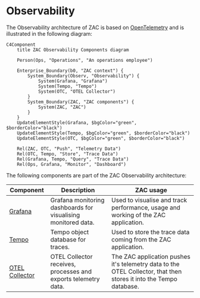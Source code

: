 # Observability

The Observability architecture of ZAC is based on [OpenTelemetry](https://opentelemetry.io/) and is illustrated in the following diagram:

```mermaid
C4Component
    title ZAC Observability Components diagram

    Person(Ops, "Operations", "An operations employee")

    Enterprise_Boundary(b0, "ZAC context") {
        System_Boundary(Observ, "Observability") {
            System(Grafana, "Grafana")
            System(Tempo, "Tempo")
            System(OTC, "OTEL Collector")
        }
        System_Boundary(ZAC, "ZAC components") {
            System(ZAC, "ZAC")
        }
    }
    UpdateElementStyle(Grafana, $bgColor="green", $borderColor="black")
    UpdateElementStyle(Tempo, $bgColor="green", $borderColor="black")
    UpdateElementStyle(OTC, $bgColor="green", $borderColor="black")

    Rel(ZAC, OTC, "Push", "Telemetry Data")
    Rel(OTC, Tempo, "Store", "Trace Data")
    Rel(Grafana, Tempo, "Query", "Trace Data")
    Rel(Ops, Grafana, "Monitor", "Dashboard")

```

The following components are part of the ZAC Observability architecture:

| Component                                                   | Description                                                     | ZAC usage                                                                                                           |
|-------------------------------------------------------------|-----------------------------------------------------------------|---------------------------------------------------------------------------------------------------------------------|
| [Grafana](https://grafana.com/)                             | Grafana monitoring dashboards for visualising monitored data.   | Used to visualise and track performance, usage and working of the ZAC application.  |
| [Tempo](https://grafana.com/docs/tempo/latest/)             | Tempo object database for traces.                               | Used to store the trace data coming from the ZAC application.                                                       |
| [OTEL Collector](https://opentelemetry.io/docs/collector/)  | OTEL Collector receives, processes and exports telemetry data.  | The ZAC application pushes it's telemetry data to the OTEL Collector, that then stores it into the Tempo database. | 


